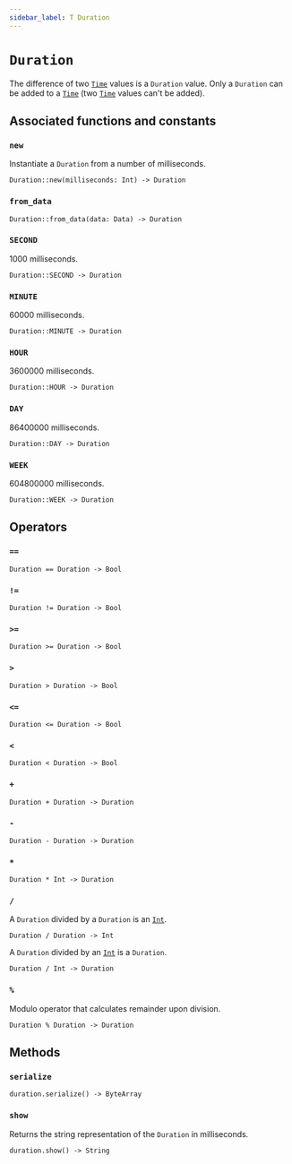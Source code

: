 ```yaml
---
sidebar_label: T Duration
---
```

# `Duration`

The difference of two [`Time`](./time.md) values is a `Duration` value. Only a `Duration` can be added to a [`Time`](./time.md) (two [`Time`](./time.md) values can't be added).

## Associated functions and constants

### `new`

Instantiate a `Duration` from a number of milliseconds.

```helios
Duration::new(milliseconds: Int) -> Duration
```

### `from_data`

```helios
Duration::from_data(data: Data) -> Duration
```

### `SECOND`

1000 milliseconds.

```helios
Duration::SECOND -> Duration
```

### `MINUTE`

60000 milliseconds.

```helios
Duration::MINUTE -> Duration
```

### `HOUR`

3600000 milliseconds.

```helios
Duration::HOUR -> Duration
```

### `DAY`

86400000 milliseconds.

```helios
Duration::DAY -> Duration
```

### `WEEK`

604800000 milliseconds.

```helios
Duration::WEEK -> Duration
```

## Operators

### `==`

```helios
Duration == Duration -> Bool
```

### `!=`

```helios
Duration != Duration -> Bool
```

### `>=`

```helios
Duration >= Duration -> Bool
```

### `>`

```helios
Duration > Duration -> Bool
```

### `<=`

```helios
Duration <= Duration -> Bool
```

### `<`

```helios
Duration < Duration -> Bool
```

### `+`

```helios
Duration + Duration -> Duration
```

### `-`

```helios
Duration - Duration -> Duration
```

### `*`

```helios
Duration * Int -> Duration
```

### `/`

A `Duration` divided by a `Duration` is an [`Int`](./int.md).

```helios
Duration / Duration -> Int
```

A `Duration` divided by an [`Int`](./int.md) is a `Duration`.

```helios
Duration / Int -> Duration
```

### `%`

Modulo operator that calculates remainder upon division.

```helios
Duration % Duration -> Duration
```

## Methods

### `serialize`

```helios
duration.serialize() -> ByteArray
```

### `show`

Returns the string representation of the `Duration` in milliseconds.

```helios
duration.show() -> String
```